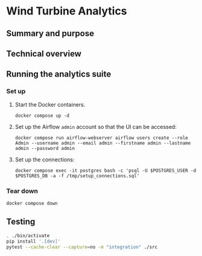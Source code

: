 Wind Turbine Analytics
======================

## Summary and purpose


## Technical overview


## Running the analytics suite

### Set up

1. Start the Docker containers.

    `docker compose up -d`

2. Set up the Airflow `admin` account so that the UI can be accessed:

    `docker compose run airflow-webserver airflow users create --role Admin --username admin --email admin --firstname admin --lastname admin --password admin`

3. Set up the connections:

    `docker compose exec -it postgres bash -c 'psql -U $POSTGRES_USER -d $POSTGRES_DB -a -f /tmp/setup_connections.sql'`

### Tear down

`docker compose down`

## Testing

```sh
. ./bin/activate
pip install '.[dev]'
pytest --cache-clear --capture=no -m "integration" ./src
```